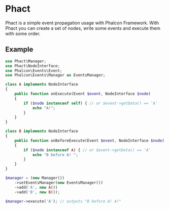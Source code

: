 # Phact

Phact is a simple event propagation usage with Phalcon Framework. With Phact you can create a set of nodes, write some events and execute them with some order.

## Example

```php
use Phact\Manager;
use Phact\NodeInterface;
use Phalcon\Events\Event;
use Phalcon\Events\Manager as EventsManager;

class A implements NodeInterface
{
    public function onExecute(Event $event, NodeInterface $node)
    {
        if ($node instanceof self) { // or $event->getData() == 'A'
            echo "A!";
        }
    }
}

class B implements NodeInterface
{
    public function onBeforeExecute(Event $event, NodeInterface $node)
    {
        if ($node instanceof A) { // or $event->getData() == 'A'
            echo "B before A! ";
        }
    }
}

$manager = (new Manager())
    ->setEventsManager(new EventsManager())
    ->add('A', new A())
    ->add('B', new B());

$manager->execute('A'); // outputs "B before A! A!"
```

